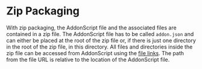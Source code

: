 # Zip Packaging

With zip packaging, the AddonScript file and the associated files are contained in
a zip file. The AddonScript file has to be called `addon.json` and can either be placed
at the root of the zip file or, if there is just one directory in the root of the zip file,
in this directory. All files and directories inside the zip file can be accessed from AddonScript
using the [file links](../concepts/links.md#file). The path from the file URL is relative to the location of
the AddonScript file.
